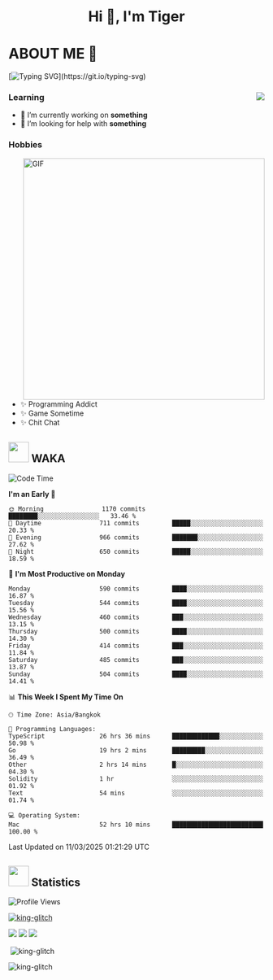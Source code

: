 <h1 align="center">Hi 👋, I'm Tiger</h1>




# ABOUT ME 💬

[![Typing SVG](https://readme-typing-svg.herokuapp.com?color=22F771&vCenter=true&lines=A+perssionate+developer+from+nowhere.)](https://git.io/typing-svg)

<div>
 <img align="right" src="https://spotify-github-profile.vercel.app/api/view?uid=12129734423&cover_image=false&theme=default&bar_color=22d016&bar_color_cover=true" />
 <h3>Learning</h3>
 
 <ul>
  <li>🔭 I’m currently working on <b>something</b></li>
  <li>🤝 I’m looking for help with <b>something</b></li>
 </ul>
 
</div>
<div>
 <h3>Hobbies</h3>
 <img align="right" height="475px"  alt="GIF" src="https://i.pinimg.com/originals/1f/b7/db/1fb7dbee557e5ed509f7517da8a84d58.gif" />
 <ul>
  <li>✨ Programming Addict</li>
  <li>✨ Game Sometime</li>
  <li>✨ Chit Chat</li>
 </ul>
 
</div>



## <img height="40" src="https://raw.githubusercontent.com/innng/innng/master/assets/kyubey.gif"/> WAKA

<!--START_SECTION:waka-->
![Code Time](http://img.shields.io/badge/Code%20Time-3%2C510%20hrs%2016%20mins-blue)

**I'm an Early 🐤** 

```text
🌞 Morning                1170 commits        ████████░░░░░░░░░░░░░░░░░   33.46 % 
🌆 Daytime                711 commits         █████░░░░░░░░░░░░░░░░░░░░   20.33 % 
🌃 Evening                966 commits         ███████░░░░░░░░░░░░░░░░░░   27.62 % 
🌙 Night                  650 commits         █████░░░░░░░░░░░░░░░░░░░░   18.59 % 
```
📅 **I'm Most Productive on Monday** 

```text
Monday                   590 commits         ████░░░░░░░░░░░░░░░░░░░░░   16.87 % 
Tuesday                  544 commits         ████░░░░░░░░░░░░░░░░░░░░░   15.56 % 
Wednesday                460 commits         ███░░░░░░░░░░░░░░░░░░░░░░   13.15 % 
Thursday                 500 commits         ████░░░░░░░░░░░░░░░░░░░░░   14.30 % 
Friday                   414 commits         ███░░░░░░░░░░░░░░░░░░░░░░   11.84 % 
Saturday                 485 commits         ███░░░░░░░░░░░░░░░░░░░░░░   13.87 % 
Sunday                   504 commits         ████░░░░░░░░░░░░░░░░░░░░░   14.41 % 
```


📊 **This Week I Spent My Time On** 

```text
🕑︎ Time Zone: Asia/Bangkok

💬 Programming Languages: 
TypeScript               26 hrs 36 mins      █████████████░░░░░░░░░░░░   50.98 % 
Go                       19 hrs 2 mins       █████████░░░░░░░░░░░░░░░░   36.49 % 
Other                    2 hrs 14 mins       █░░░░░░░░░░░░░░░░░░░░░░░░   04.30 % 
Solidity                 1 hr                ░░░░░░░░░░░░░░░░░░░░░░░░░   01.92 % 
Text                     54 mins             ░░░░░░░░░░░░░░░░░░░░░░░░░   01.74 % 

💻 Operating System: 
Mac                      52 hrs 10 mins      █████████████████████████   100.00 % 
```


 Last Updated on 11/03/2025 01:21:29 UTC
<!--END_SECTION:waka-->
## <img height="40" src="https://raw.githubusercontent.com/innng/innng/master/assets/kyubey.gif"/> Statistics
![Profile Views](https://komarev.com/ghpvc/?username=king-glitch)  

<p align="left"> 
 <a href="https://github.com/ryo-ma/github-profile-trophy">
  <img src="https://github-profile-trophy.vercel.app/?username=king-glitch&theme=dracula" alt="king-glitch" />
 </a> </p>

![](https://github-profile-summary-cards.vercel.app/api/cards/profile-details?username=king-glitch&theme=dracula)
![](https://github-profile-summary-cards.vercel.app/api/cards/stats?username=king-glitch&theme=dracula) 
![](https://github-profile-summary-cards.vercel.app/api/cards/productive-time?username=king-glitch&theme=dracula)


<p>&nbsp;<img align="center" src="https://github-readme-stats.vercel.app/api?username=king-glitch&theme=dracula" alt="king-glitch" /></p>

<p><img align="center" src="https://github-readme-streak-stats.herokuapp.com/?user=king-glitch&theme=dracula" alt="king-glitch" /></p>
